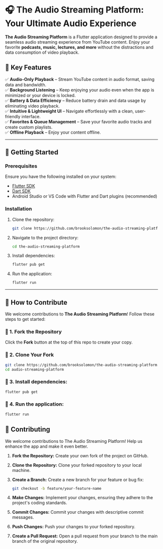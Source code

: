 # 🎧 The Audio Streaming Platform: Your Ultimate Audio Experience  

**The Audio Streaming Platform** is a Flutter application designed to provide a seamless audio streaming experience from YouTube content. Enjoy your favorite **podcasts, music, lectures, and more** without the distractions and data consumption of video playback.  

## 🚀 Key Features  

✅ **Audio-Only Playback** – Stream YouTube content in audio format, saving data and bandwidth.  
✅ **Background Listening** – Keep enjoying your audio even when the app is minimized or your device is locked.  
✅ **Battery & Data Efficiency** – Reduce battery drain and data usage by eliminating video playback.  
✅ **Intuitive & Lightweight UI** – Navigate effortlessly with a clean, user-friendly interface.  
✅ **Favorites & Queue Management** – Save your favorite audio tracks and create custom playlists.  
✅ **Offline Playback** – Enjoy your content offline.

---

## 📲 Getting Started  

### Prerequisites  

Ensure you have the following installed on your system:  

- [Flutter SDK](https://flutter.dev/docs/get-started/install)  
- [Dart SDK](https://dart.dev/get-dart)  
- Android Studio or VS Code with Flutter and Dart plugins (recommended)  

### Installation  

1. Clone the repository:  
    ```sh
    git clone https://github.com/brooksolomon/the-audio-streaming-platform.git
    ```  

2. Navigate to the project directory:  
    ```sh
    cd the-audio-streaming-platform
    ```  

3. Install dependencies:  
    ```sh
    flutter pub get
    ```  

4. Run the application:  
    ```sh
    flutter run
    ```  

---

## 🤝 How to Contribute  

We welcome contributions to **The Audio Streaming Platform**! Follow these steps to get started:  

### 🔹 1. Fork the Repository  
Click the **Fork** button at the top of this repo to create your copy.  

### 🔹 2. Clone Your Fork  
```sh
git clone https://github.com/brooksolomon/the-audio-streaming-platform.git
cd audio-streaming-platform
```
### 🔹 3.  Install dependencies:

  ```sh
  flutter pub get
  ```

### 🔹 4.  Run the application:

  ```sh
  flutter run
  ```

## 🤝 Contributing

We welcome contributions to The Audio Streaming Platform! Help us enhance the app and make it even better.

1.  **Fork the Repository:** Create your own fork of the project on GitHub.
2.  **Clone the Repository:** Clone your forked repository to your local machine.
3.  **Create a Branch:** Create a new branch for your feature or bug fix:

    ```bash
    git checkout -b feature/your-feature-name
    ```

4.  **Make Changes:** Implement your changes, ensuring they adhere to the project's coding standards.
5.  **Commit Changes:** Commit your changes with descriptive commit messages.
6.  **Push Changes:** Push your changes to your forked repository.
7.  **Create a Pull Request:** Open a pull request from your branch to the main branch of the original repository.


